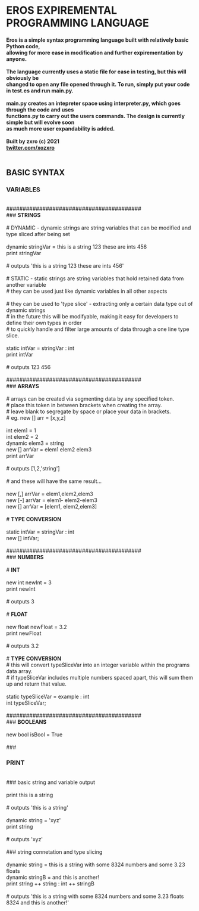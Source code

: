 <h1>EROS EXPIREMENTAL PROGRAMMING LANGUAGE</H1>
  <b><h4>
Eros is a simple syntax programming language built with relatively basic Python code, <br>
allowing for more ease in modification and further expirementation by anyone.<br>
  <br>
The language currently uses a static file for ease in testing, but this will obviously be<br> changed to 
  open any file opened through it. To run, simply put your code in test.es and run main.py.<br>
  <br> main.py creates an intepreter space using interpreter.py, which goes through the code and uses<br>
    functions.py to carry out the users commands. The design is currently simple but will evolve soon<br>
    as much more user expandability is added.<br><br>
  Built by zxro (c) 2021<br>
  <a href='https://twitter.com/xozxro'>twitter.com/xozxro</a><br>
<br>
  </b></h4>

<h2>BASIC SYNTAX<br></h2>
<h3>VARIABLES<br></h3>
<br>
 #########################################<br>
 ### <b>STRINGS</b><br>
 <br>
 # DYNAMIC - dynamic strings are string variables that can be modified and type sliced after being set<br>
<br>
  dynamic stringVar = this is a string 123 these are ints 456<br>
  print stringVar<br>
<br>
   # outputs 'this is a string 123 these are ints 456'<br>
<br>
 # STATIC - static strings are string variables that hold retained data from another variable<br>
 # they can be used just like dynamic variables in all other aspects<br>
 <br>
 # they can be used to 'type slice' - extracting only a certain data type out of dynamic strings<br>
 # in the future this will be modifyable, making it easy for developers to define their own types in order<br>
 # to quickly handle and filter large amounts of data through a one line type slice.<br>
<br>
  static intVar = stringVar : int<br>
  print intVar<br>
 <br>
   # outputs 123 456<br>
<br>
 #########################################<br>
 ### <b>ARRAYS</b><br>
<br>
 # arrays can be created via segmenting data by any specified token.<br>
 # place this token in between brackets when creating the array.<br>
 # leave blank to segregate by space or place your data in brackets.<br>
 # eg. new [] arr = [x,y,z]<br>
<br>
  int elem1 = 1<br>
  int elem2 = 2<br>
  dynamic elem3 = string<br>
  new [] arrVar = elem1 elem2 elem3<br>
  print arrVar<br>
<br>
  # outputs [1,2,'string']<br>
 <br>
 # and these will have the same result...<br><br>
  new [,] arrVar = elem1,elem2,elem3<br>
  new [-] arrVar = elem1- elem2-elem3<br>
  new [] arrVar = [elem1, elem2,elem3]<br>
 <br>
 # <b>TYPE CONVERSION</b><br>
 <br>
  static intVar = stringVar : int<br>
  new [] intVar;<br>
<br>
 #########################################<br>
 ### <b>NUMBERS</b><br>
 <br>
 # <b>INT</b>
 <br><br>
  new int newInt = 3<br>
  print newInt<br>
<br>
   # outputs 3<br>
<br>
 # <b>FLOAT</b><br>
<br>
  new float newFloat = 3.2<br>
  print newFloat <br>
<br>
  # outputs 3.2<br>
<br>
 # <b>TYPE CONVERSION</b><br>
 # this will convert typeSliceVar into an integer variable within the programs data array. <br>
 # if typeSliceVar includes multiple numbers spaced apart, this will sum them up and return that value.
<br><br>
  static typeSliceVar = example : int<br>
  int typeSliceVar;<br><br>
 #########################################<br>
 ### <b>BOOLEANS</b>
<br><br>
  new bool isBool = True
<br><br>
 ### <h3><b>PRINT</b></h3><br>
 ### basic string and variable output
<br><br>
  print this is a string<br>
 <br>
   # outputs 'this is a string'
 <br><br>
  dynamic string = 'xyz'<br>
  print string<br>
<br>
   # outputs 'xyz'<br>
<br>
 ### string connetation and type slicing<br>
<br>
  dynamic string = this is a string with some 8324 numbers and some 3.23 floats<br>
  dynamic stringB = and this is another!<br>
  print string ++ string : int ++ stringB<br>
 <br>
   # outputs 'this is a string with some 8324 numbers and some 3.23 floats 8324 and this is another!'<br>
 <br>



